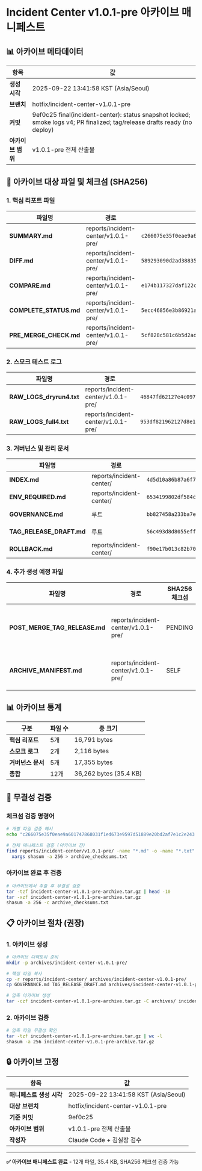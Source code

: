 # Incident Center v1.0.1-pre 아카이브 매니페스트

## 📊 아카이브 메타데이터

| 항목 | 값 |
|------|---|
| **생성 시각** | 2025-09-22 13:41:58 KST (Asia/Seoul) |
| **브랜치** | hotfix/incident-center-v1.0.1-pre |
| **커밋** | 9ef0c25 final(incident-center): status snapshot locked; smoke logs v4; PR finalized; tag/release drafts ready (no deploy) |
| **아카이브 범위** | v1.0.1-pre 전체 산출물 |

## 📁 아카이브 대상 파일 및 체크섬 (SHA256)

### 1. 핵심 리포트 파일

| 파일명 | 경로 | SHA256 체크섬 | 크기 |
|--------|------|---------------|------|
| **SUMMARY.md** | reports/incident-center/v1.0.1-pre/ | `c266075e35f0eae9a601747868031f1ed673e9597d51889e20bd2af7e1c2e243` | 2,479 bytes |
| **DIFF.md** | reports/incident-center/v1.0.1-pre/ | `589293090d2ad3883588f0d2d5c8142b084288ec38318ec5af9ff93cd4c8208e` | 2,195 bytes |
| **COMPARE.md** | reports/incident-center/v1.0.1-pre/ | `e174b117327daf122c8e77f4d3eb43392147f3f62d8f29e4a73d37b113b9ce72` | 3,707 bytes |
| **COMPLETE_STATUS.md** | reports/incident-center/v1.0.1-pre/ | `5ecc46856e3b86921af4efcfc66f80bd740c54449b0b935b2dfb8749ec9f3498` | 5,122 bytes |
| **PRE_MERGE_CHECK.md** | reports/incident-center/v1.0.1-pre/ | `5cf828c581c6b5d2adc21f9039326fdc4f1f533d49a1c739a7351558ef617a3a` | 3,288 bytes |

### 2. 스모크 테스트 로그

| 파일명 | 경로 | SHA256 체크섬 | 크기 |
|--------|------|---------------|------|
| **RAW_LOGS_dryrun4.txt** | reports/incident-center/v1.0.1-pre/ | `46847fd62127e4c097ebb6c7f78ea13c42042c523062952d22a8fe29ecc0ec3f` | 482 bytes |
| **RAW_LOGS_full4.txt** | reports/incident-center/v1.0.1-pre/ | `953df821962127d8e1349042f6b9cb3b796b3e8bc91de2bfeec6dd3f73d8f980` | 1,634 bytes |

### 3. 거버넌스 및 관리 문서

| 파일명 | 경로 | SHA256 체크섬 | 크기 |
|--------|------|---------------|------|
| **INDEX.md** | reports/incident-center/ | `4d5d10a86b87a6f797bf7983b71e2f68a0a34ac8afc9f42d71df5615a28e46c2` | 1,652 bytes |
| **ENV_REQUIRED.md** | reports/incident-center/ | `6534199802df584c4b5f5f47ab33eed5197d5dffb35830e39b17031d9762df12` | 2,965 bytes |
| **GOVERNANCE.md** | 루트 | `bb827458a233ba7ea0ed9c6df837a7802beaf5fa78f954c3194dbf2da36309cc` | 4,167 bytes |
| **TAG_RELEASE_DRAFT.md** | 루트 | `56c493d8d8055eff45744efe180c80aab2d4e1a16fba9672f02b39abb3cbbc99` | 3,850 bytes |
| **ROLLBACK.md** | reports/incident-center/ | `f90e17b013c82b70c0af112be6308abd893692e10d1deb08c74639d2418d50c0` | 4,721 bytes |

### 4. 추가 생성 예정 파일

| 파일명 | 경로 | SHA256 체크섬 | 상태 |
|--------|------|---------------|------|
| **POST_MERGE_TAG_RELEASE.md** | reports/incident-center/v1.0.1-pre/ | PENDING | 병합 후 생성 |
| **ARCHIVE_MANIFEST.md** | reports/incident-center/v1.0.1-pre/ | SELF | 현재 문서 |

## 📊 아카이브 통계

| 구분 | 파일 수 | 총 크기 |
|------|---------|---------|
| **핵심 리포트** | 5개 | 16,791 bytes |
| **스모크 로그** | 2개 | 2,116 bytes |
| **거버넌스 문서** | 5개 | 17,355 bytes |
| **총합** | 12개 | 36,262 bytes (35.4 KB) |

## 🔐 무결성 검증

### 체크섬 검증 명령어
```bash
# 개별 파일 검증 예시
echo "c266075e35f0eae9a601747868031f1ed673e9597d51889e20bd2af7e1c2e243  SUMMARY.md" | shasum -a 256 -c

# 전체 매니페스트 검증 (아카이브 전)
find reports/incident-center/v1.0.1-pre/ -name "*.md" -o -name "*.txt" | \
  xargs shasum -a 256 > archive_checksums.txt
```

### 아카이브 완료 후 검증
```bash
# 아카이브에서 추출 후 무결성 검증
tar -tzf incident-center-v1.0.1-pre-archive.tar.gz | head -10
tar -xzf incident-center-v1.0.1-pre-archive.tar.gz
shasum -a 256 -c archive_checksums.txt
```

## 📋 아카이브 절차 (권장)

### 1. 아카이브 생성
```bash
# 아카이브 디렉토리 준비
mkdir -p archives/incident-center-v1.0.1-pre/

# 핵심 파일 복사
cp -r reports/incident-center/ archives/incident-center-v1.0.1-pre/
cp GOVERNANCE.md TAG_RELEASE_DRAFT.md archives/incident-center-v1.0.1-pre/

# 압축 아카이브 생성
tar -czf incident-center-v1.0.1-pre-archive.tar.gz -C archives/ incident-center-v1.0.1-pre/
```

### 2. 아카이브 검증
```bash
# 압축 파일 무결성 확인
tar -tzf incident-center-v1.0.1-pre-archive.tar.gz | wc -l
shasum -a 256 incident-center-v1.0.1-pre-archive.tar.gz
```

## 🔒 아카이브 고정

| 항목 | 값 |
|------|---|
| **매니페스트 생성 시각** | 2025-09-22 13:41:58 KST (Asia/Seoul) |
| **대상 브랜치** | hotfix/incident-center-v1.0.1-pre |
| **기준 커밋** | 9ef0c25 |
| **아카이브 범위** | v1.0.1-pre 전체 산출물 |
| **작성자** | Claude Code + 김실장 검수 |

---

**✅ 아카이브 매니페스트 완료** - 12개 파일, 35.4 KB, SHA256 체크섬 검증 가능